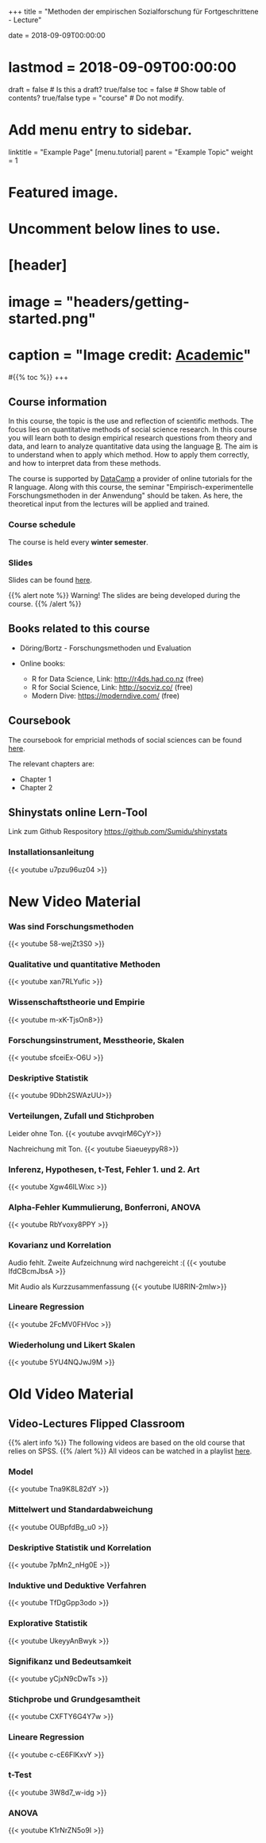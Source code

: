 +++
title = "Methoden der empirischen Sozialforschung für Fortgeschrittene - Lecture"

date = 2018-09-09T00:00:00
# lastmod = 2018-09-09T00:00:00

draft = false  # Is this a draft? true/false
toc = false  # Show table of contents? true/false
type = "course"  # Do not modify.

# Add menu entry to sidebar.
linktitle = "Example Page"
[menu.tutorial]
  parent = "Example Topic"
  weight = 1


# Featured image.
# Uncomment below lines to use.
# [header]
# image = "headers/getting-started.png"
# caption = "Image credit: [**Academic**](https://github.com/gcushen/hugo-academic/)"
#{{% toc %}}
+++


## Course information
In this course, the topic is the use and reflection of scientific methods. The focus lies on quantitative methods of social science research.  In this course you will learn both to design empirical research questions from theory and data, and learn to analyze quantitative data using the language [R](https://www.r-project.org/). The aim is to understand when to apply which method. How to apply them correctly, and how to interpret data from these methods. 

The course is supported by [DataCamp](https://www.datacamp.com) a provider of online tutorials for the R language.
Along with this course, the seminar "Empirisch-experimentelle Forschungsmethoden in der Anwendung" should be taken. As here, the theoretical input from the lectures will be applied and trained.

### Course schedule
The course is held every **winter semester**.


### Slides

Slides can be found [here](http://acalerovaldez.updog.co/slidedeck/rstats/slides). 

{{% alert note %}}
Warning! The slides are being developed during the course.
{{% /alert %}}

## Books related to this course

- Döring/Bortz - Forschungsmethoden und Evaluation

- Online books: 
  - R for Data Science, Link: http://r4ds.had.co.nz (free)
  - R for Social Science, Link: http://socviz.co/ (free)
  - Modern Dive: https://moderndive.com/ (free)

## Coursebook
The coursebook for empricial methods of social sciences can be found [here](https://bookdown.org/andrecalerovaldez/ccs/).

The relevant chapters are:
- Chapter 1
- Chapter 2


## Shinystats online Lern-Tool

Link zum Github Respository https://github.com/Sumidu/shinystats

### Installationsanleitung
{{< youtube u7pzu96uz04 >}}

# New Video Material
### Was sind Forschungsmethoden
{{< youtube 58-wejZt3S0 >}}

### Qualitative und quantitative Methoden
{{< youtube xan7RLYufic >}}


### Wissenschaftstheorie und Empirie

{{< youtube m-xK-TjsOn8>}}

### Forschungsinstrument, Messtheorie, Skalen
{{< youtube sfceiEx-O6U >}}

### Deskriptive Statistik

{{< youtube 9Dbh2SWAzUU>}}


### Verteilungen, Zufall und Stichproben
Leider ohne Ton.
{{< youtube avvqirM6CyY>}}

Nachreichung mit Ton. 
{{< youtube 5iaeueypyR8>}}

### Inferenz, Hypothesen, t-Test, Fehler 1. und 2. Art
{{< youtube Xgw46lLWixc >}}


### Alpha-Fehler Kummulierung, Bonferroni, ANOVA
{{< youtube RbYvoxy8PPY >}}


### Kovarianz und Korrelation
Audio fehlt. Zweite Aufzeichnung wird nachgereicht :(
{{< youtube IfdCBcmJbsA >}}

Mit Audio als Kurzzusammenfassung
{{< youtube lU8RIN-2mlw>}}


### Lineare Regression
{{< youtube 2FcMV0FHVoc >}}

### Wiederholung und Likert Skalen 
{{< youtube 5YU4NQJwJ9M >}}



# Old Video Material

## Video-Lectures Flipped Classroom
{{% alert info %}}
The following videos are based on the old course that relies on SPSS.
{{% /alert %}}
All videos can be watched in a playlist [here](https://www.youtube.com/playlist?list=PLHOMZ3TUd5FrNQSzDTRrXzBQlx2Mli9p1).

### Model
{{< youtube Tna9K8L82dY >}}

### Mittelwert und Standardabweichung
{{< youtube OUBpfdBg_u0 >}}

### Deskriptive Statistik und Korrelation
{{< youtube 7pMn2_nHg0E >}}

### Induktive und Deduktive Verfahren
{{< youtube TfDgGpp3odo >}}

### Explorative Statistik
{{< youtube UkeyyAnBwyk >}}

### Signifikanz und Bedeutsamkeit
{{< youtube yCjxN9cDwTs >}}


### Stichprobe und Grundgesamtheit
{{< youtube CXFTY6G4Y7w >}}

### Lineare Regression
{{< youtube c-cE6FlKxvY >}}

### t-Test
{{< youtube 3W8d7_w-idg >}}

### ANOVA
{{< youtube K1rNrZN5o9I >}}


